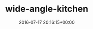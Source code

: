 ---
title:		"wide-angle-kitchen"
mediatype:		"upload"
description:		"TBC"
date:		"2016-07-17 20:16:15+00:00"
album:		"experimental"
filename:		"wide-angle-kitchen.md"
series:		""
cl_public_id:		"experimental/wide-angle-kitchen"
cl_version:		1497004502
format:		"tiff"
bytes:		1578572
width:		961
height:		1440
exposure_mode:		"Auto"
program:		"Aperture-priority AE"
aperture:		"2.8"
focal_length:		"16.0 mm"
iso:		"400"
shutter_speed:		"1/20"
metering:		"Spot"
flash:		"Off, Did not fire"
white_balance:		"Custom"
colour_temp:		"3150"
has_crop:		"false"
orientation:		"Horizontal (normal)"
camera_model:		"NIKON D800"
lens_info:		"16mm f/2.8"
artist:		"No artist info"
x_resolution:		"300"
y_resolution:		"300"
---